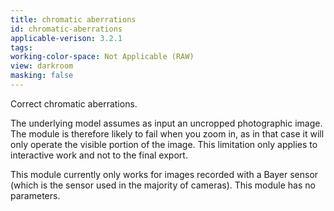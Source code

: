 ```yaml
---
title: chromatic aberrations
id: chromatic-aberrations
applicable-verison: 3.2.1
tags: 
working-color-space: Not Applicable (RAW) 
view: darkroom
masking: false
---
```


Correct chromatic aberrations.

The underlying model assumes as input an uncropped photographic image. The module is therefore likely to fail when you zoom in, as in that case it will only operate the visible portion of the image. This limitation only applies to interactive work and not to the final export. 

This module currently only works for images recorded with a Bayer sensor (which is the sensor used in the majority of cameras). This module has no parameters.